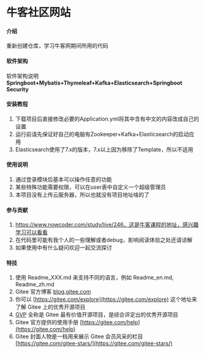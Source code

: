 # 牛客社区网站

#### 介绍
重新创建仓库，学习牛客网期间所用的代码

#### 软件架构
软件架构说明
**Springboot+Mybatis+Thymeleaf+Kafka+Elasticsearch+Springboot Security**


#### 安装教程

1.  下载项目后直接修改必要的Application.yml将其中含有中文的内容改成自己的设置
2.  运行前请先保证好自己的电脑有Zookeeper+Kafka+Elasticsearch的启动应用
3.  Elasticsearch使用了7.x的版本，7.x以上因为移除了Template，所以不适用

#### 使用说明

1.  通过登录模块后基本可以操作任意的功能
2.  某些特殊功能需要权限，可以在user表中自定义一个超级管理员
3.  本项目没有上传云服务器，所以也就没有项目地址啥的了

#### 参与贡献
1. https://www.nowcoder.com/study/live/246，这是牛客课程的地址，感兴趣学习可以看看
2. 在代码里可能有我个人的一些理解或者debug，影响阅读体验之处还请谅解
3. 如果使用中有什么疑问欢迎一起交流探讨



#### 特技

1.  使用 Readme\_XXX.md 来支持不同的语言，例如 Readme\_en.md, Readme\_zh.md
2.  Gitee 官方博客 [blog.gitee.com](https://blog.gitee.com)
3.  你可以 [https://gitee.com/explore](https://gitee.com/explore) 这个地址来了解 Gitee 上的优秀开源项目
4.  [GVP](https://gitee.com/gvp) 全称是 Gitee 最有价值开源项目，是综合评定出的优秀开源项目
5.  Gitee 官方提供的使用手册 [https://gitee.com/help](https://gitee.com/help)
6.  Gitee 封面人物是一档用来展示 Gitee 会员风采的栏目 [https://gitee.com/gitee-stars/](https://gitee.com/gitee-stars/)
